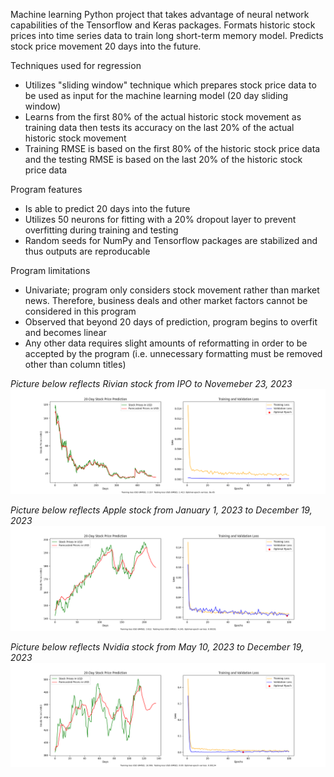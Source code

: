 Machine learning Python project that takes advantage of neural network capabilities of the Tensorflow and Keras packages. Formats historic stock prices into time series data to train long short-term memory model. Predicts stock price movement 20 days into the future.

Techniques used for regression
- Utilizes "sliding window" technique which prepares stock price data to be used as input for the machine learning model (20 day sliding window)
- Learns from the first 80% of the actual historic stock movement as training data then tests its accuracy on the last 20% of the actual historic stock movement
- Training RMSE is based on the first 80% of the historic stock price data and the testing RMSE is based on the last 20% of the historic stock price data

Program features
- Is able to predict 20 days into the future
- Utilizes 50 neurons for fitting with a 20% dropout layer to prevent overfitting during training and testing
- Random seeds for NumPy and Tensorflow packages are stabilized and thus outputs are reproducable

Program limitations
- Univariate; program only considers stock movement rather than market news. Therefore, business deals and other market factors cannot be considered in this program
- Observed that beyond 20 days of prediction, program begins to overfit and becomes linear
- Any other data requires slight amounts of reformatting in order to be accepted by the program (i.e. unnecessary formatting must be removed other than column titles)

_Picture below reflects Rivian stock from IPO to Novemeber 23, 2023_
![Image](sample_outputs/Output_RIVN.png)

_Picture below reflects Apple stock from January 1, 2023 to December 19, 2023_
![Image](sample_outputs/Output_AAPL.png)

_Picture below reflects Nvidia stock from May 10, 2023 to December 19, 2023_
![Image](sample_outputs/Output_NVDA.png)
